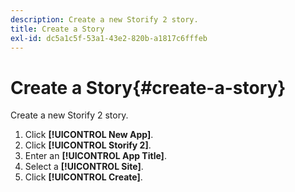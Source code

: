 ```yaml
---
description: Create a new Storify 2 story.
title: Create a Story
exl-id: dc5a1c5f-53a1-43e2-820b-a1817c6fffeb
---
```

# Create a Story{#create-a-story}

Create a new Storify 2 story.

1. Click **[!UICONTROL New App]**.
1. Click **[!UICONTROL Storify 2]**.
1. Enter an **[!UICONTROL App Title]**.
1. Select a **[!UICONTROL Site]**.
1. Click **[!UICONTROL Create]**.
